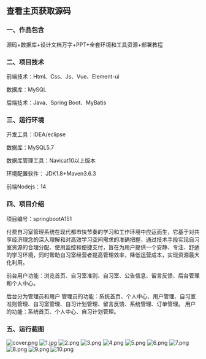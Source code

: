  
## 查看主页获取源码


### 一、作品包含

源码+数据库+设计文档万字+PPT+全套环境和工具资源+部署教程

### 二、项目技术

前端技术：Html、Css、Js、Vue、Element-ui

数据库：MySQL

后端技术：Java、Spring Boot、MyBatis

  

### 三、运行环境

开发工具：IDEA/eclipse

数据库：MySQL5.7

数据库管理工具：Navicat10以上版本

环境配置软件： JDK1.8+Maven3.6.3

前端Nodejs：14


### 四、项目介绍
项目编号：springbootA151

付费自习室管理系统在现代都市快节奏的学习和工作环境中应运而生，它基于对共享经济理念的深入理解和对高效学习空间需求的准确把握，通过技术手段实现自习室资源的合理分配、使用监控和便捷支付，旨在为用户提供一个安静、专注、舒适的学习环境，同时帮助自习室经营者提高管理效率，降低运营成本，实现资源最大化利用。

前台用户功能：浏览首页、自习室准则、自习室、公告信息、留言反馈、后台管理和个人中心。

后台分为管理员和用户
管理员的功能：系统首页、个人中心、用户管理、自习室准则管理、自习室管理、自习计划管理、留言反馈、系统管理、订单管理。
用户的功能：系统首页、个人中心、自习计划管理。

### 五、运行截图

![cover.png](./cover.png)
![1.jpg](./1.jpg)
![2.png](./2.png)
![3.png](./3.png)
![4.png](./4.png)
![5.png](./5.png)
![6.png](./6.png)
![7.png](./7.png)
![8.png](./8.png)
![9.png](./9.png)
![10.png](./10.png)




  


